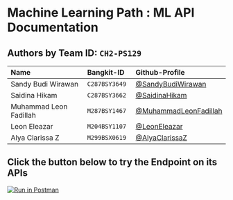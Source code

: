 # Machine Learning Path : ML API Documentation
## Authors by Team ID: `CH2-PS129`
| Name | Bangkit-ID     | Github-Profile                       |
| :-------- | :------- | :-------------------------------- |
| Sandy Budi Wirawan      | `C287BSY3649` | [@SandyBudiWirawan](https://github.com/syanzzz) |
| Saidina Hikam      | `C287BSY3662` | [@SaidinaHikam](https://github.com/hellsing032) |
| Muhammad Leon Fadillah      | `M287BSY1467 ` | [@MuhammadLeonFadillah](https://github.com/23Leon) |
| Leon Eleazar      | `M204BSY1107` | [@LeonEleazar](https://github.com/leonnn69) |
| Alya Clarissa Z      | `M299BSX0619` | [@AlyaClarissaZ](https://github.com/ceylarissa) |

## Click the button below to try the Endpoint on its APIs
[![Run in Postman](https://run.pstmn.io/button.svg)](https://documenter.getpostman.com/view/25131882/2s9Ykq81VZ)
